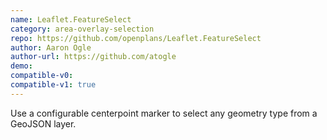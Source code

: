 ```yaml
---
name: Leaflet.FeatureSelect
category: area-overlay-selection
repo: https://github.com/openplans/Leaflet.FeatureSelect
author: Aaron Ogle
author-url: https://github.com/atogle
demo: 
compatible-v0:
compatible-v1: true
---
```


Use a configurable centerpoint marker to select any geometry type from a GeoJSON layer.
